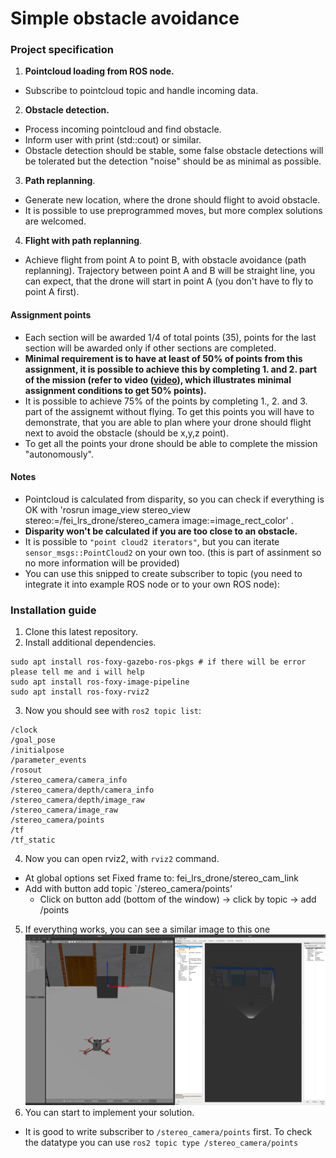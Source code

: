 # Simple obstacle avoidance
### **Project specification**

1. __Pointcloud loading from ROS node.__ 
- Subscribe to pointcloud topic and handle incoming data. 
2. __Obstacle detection.__
- Process incoming pointcloud and find obstacle. 
- Inform user with print (std::cout) or similar.
- Obstacle detection should be stable, some false obstacle detections will be tolerated but the detection "noise" should be as minimal as possible.
3. __Path replanning__. 
- Generate new location, where the drone should flight to avoid obstacle. 
- It is possible to use preprogrammed moves, but more complex solutions are welcomed. 
4. __Flight with path replanning__. 
- Achieve flight from point A to point B, with obstacle avoidance (path replanning). Trajectory between point A and B will be straight line, you can expect, that the drone will start in point A (you don't have to fly to point A first).


#### **Assignment points**
- Each section will be awarded 1/4 of total points (35), points for the last section will be awarded only if other sections are completed.
- **Minimal requirement is to have at least of 50% of points from this assignment, it is possible to achieve this by completing 1. and 2. part of the mission (refer to video ([video](../resources/simple_obstacle_avoidance_minimal.mkv)), which illustrates minimal assignment conditions to get 50% points).**
- It is possible to achieve 75% of the points by completing 1., 2. and 3. part of the assignemt without flying. To get this points you will have to demonstrate, that you are able to plan where your drone should flight next to avoid the obstacle (should be x,y,z point).   
- To get all the points your drone should be able to complete the mission "autonomously". 

#### **Notes**
- Pointcloud is calculated from disparity, so you can check if everything is OK with 'rosrun image_view stereo_view stereo:=/fei_lrs_drone/stereo_camera image:=image_rect_color' .
- **Disparity won't be calculated if you are too close to an obstacle.**
- It is possible to `"point cloud2 iterators"`, but you can iterate `sensor_msgs::PointCloud2` on your own too. (this is part of assinment so no more information will be provided)
- You can use this snipped to create subscriber to topic (you need to integrate it into example ROS node or to your own ROS node): 

### Installation guide
1. Clone this latest repository.
2. Install additional dependencies.
 ```
sudo apt install ros-foxy-gazebo-ros-pkgs # if there will be error please tell me and i will help
sudo apt install ros-foxy-image-pipeline
sudo apt install ros-foxy-rviz2
```
3. Now you should see with `ros2 topic list`:
```/clicked_point
/clock
/goal_pose
/initialpose
/parameter_events
/rosout
/stereo_camera/camera_info
/stereo_camera/depth/camera_info
/stereo_camera/depth/image_raw
/stereo_camera/image_raw
/stereo_camera/points
/tf
/tf_static
```
4. Now you can open rviz2, with `rviz2` command.
- At global options set Fixed frame to: fei_lrs_drone/stereo_cam_link
- Add with button add topic `/stereo_camera/points'
  - Click on button add (bottom of the window) -> click by topic -> add /points
5. If everything works, you can see a similar image to this one ![image](../resources/depth.png)
6. You can start to implement your solution. 
- It is good to write subscriber to `/stereo_camera/points` first. To check the datatype you can use `ros2 topic type /stereo_camera/points` 
